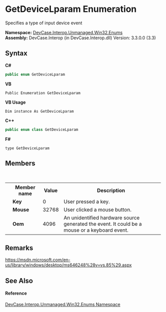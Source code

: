 # GetDeviceLparam Enumeration
 

Specifies a type of input device event

**Namespace:**&nbsp;<a href="N_DevCase_Interop_Unmanaged_Win32_Enums">DevCase.Interop.Unmanaged.Win32.Enums</a><br />**Assembly:**&nbsp;DevCase.Interop (in DevCase.Interop.dll) Version: 3.3.0.0 (3.3)

## Syntax

**C#**<br />
``` C#
public enum GetDeviceLparam
```

**VB**<br />
``` VB
Public Enumeration GetDeviceLparam
```

**VB Usage**<br />
``` VB Usage
Dim instance As GetDeviceLparam
```

**C++**<br />
``` C++
public enum class GetDeviceLparam
```

**F#**<br />
``` F#
type GetDeviceLparam
```


## Members
&nbsp;<table><tr><th></th><th>Member name</th><th>Value</th><th>Description</th></tr><tr><td /><td target="F:DevCase.Interop.Unmanaged.Win32.Enums.GetDeviceLparam.Key">**Key**</td><td>0</td><td>User pressed a key.</td></tr><tr><td /><td target="F:DevCase.Interop.Unmanaged.Win32.Enums.GetDeviceLparam.Mouse">**Mouse**</td><td>32768</td><td>User clicked a mouse button.</td></tr><tr><td /><td target="F:DevCase.Interop.Unmanaged.Win32.Enums.GetDeviceLparam.Oem">**Oem**</td><td>4096</td><td>An unidentified hardware source generated the event. It could be a mouse or a keyboard event.</td></tr></table>

## Remarks
<a href="https://msdn.microsoft.com/en-us/library/windows/desktop/ms646248%28v=vs.85%29.aspx" target="_blank">https://msdn.microsoft.com/en-us/library/windows/desktop/ms646248%28v=vs.85%29.aspx</a>

## See Also


#### Reference
<a href="N_DevCase_Interop_Unmanaged_Win32_Enums">DevCase.Interop.Unmanaged.Win32.Enums Namespace</a><br />